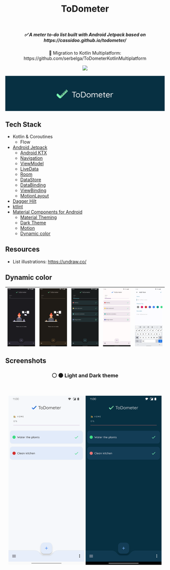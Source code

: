 <h1 align="center">ToDometer</h1></br>

<h5 align="center">
✅ A meter to-do list built with Android Jetpack based on https://cassidoo.github.io/todometer/
</h5>

<p align="center">
🚧 Migration to Kotlin Multiplatform: https://github.com/serbelga/ToDometerKotlinMultiplatform
</p>

<p align="center">
<img src="https://github.com/serbelga/ToDometer/workflows/Android%20CI/badge.svg">
</p>

<p align="center">
<img align="center" src="./art/header_wide_1920.jpg">
</p>

## Tech Stack
* Kotlin & Coroutines
  * Flow
* [Android Jetpack](https://developer.android.com/jetpack)
  * [Android KTX](https://developer.android.com/kotlin/ktx)
  * [Navigation](https://developer.android.com/guide/navigation)
  * [ViewModel](https://developer.android.com/topic/libraries/architecture/viewmodel)
  * [LiveData](https://developer.android.com/topic/libraries/architecture/livedata)
  * [Room](https://developer.android.com/topic/libraries/architecture/room)
  * [DataStore](https://developer.android.com/topic/libraries/architecture/datastore)
  * [DataBinding](https://developer.android.com/topic/libraries/data-binding)
  * [ViewBinding](https://developer.android.com/topic/libraries/view-binding)
  * [MotionLayout](https://developer.android.com/training/constraint-layout/motionlayout)
* [Dagger Hilt](https://dagger.dev/hilt/)
* [ktlint](https://ktlint.github.io/)
* [Material Components for Android](https://github.com/material-components/material-components-android)
  * [Material Theming](https://material.io/design/material-theming/overview.html)
  * [Dark Theme](https://material.io/design/color/dark-theme.html)
  * [Motion](https://material.io/develop/android/theming/motion)
  * [Dynamic color](https://m3.material.io/styles/color/dynamic-color/overview)

## Resources
* List illustrations: https://undraw.co/

## Dynamic color

<img align="center" src="./screenshots/dynamic_color/dynamic_color_illustration_1.png" width="240"> | <img align="center" src="./screenshots/dynamic_color/dynamic_color_illustration_2.png" width="240"> | <img align="center" src="./screenshots/dynamic_color/dynamic_color_tasks_dark.png" width="240"> | <img align="center" src="./screenshots/dynamic_color/dynamic_color_tasks_light.png" width="240"> | <img align="center" src="./screenshots/dynamic_color/dynamic_color_add_task.png" width="240"> |
--- | --- | --- | --- | --- |

## Screenshots

<h3 align="center">⚪ ⚫ Light and Dark theme</h3></br>

<p align="center">
<img align="center" src="./screenshots/tasks.png" width="240"> 
<img align="center" src="./screenshots/tasks_dark.png" width="240">
</p>
